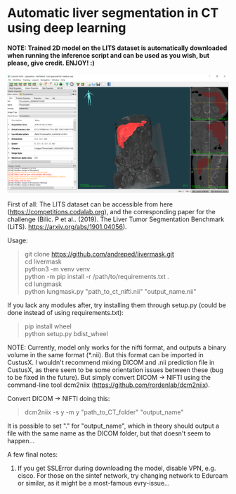 # Automatic liver segmentation in CT using deep learning

#### NOTE: Trained 2D model on the LITS dataset is automatically downloaded when running the inference script and can be used as you wish, but please, give credit. ENJOY! :)


![Screenshot](figures/Segmentation_CustusX.PNG)

First of all:
The LITS dataset can be accessible from here (https://competitions.codalab.org), and the corresponding paper for the challenge (Bilic. P et al.. (2019). The Liver Tumor Segmentation Benchmark (LiTS). https://arxiv.org/abs/1901.04056).

Usage:
> git clone https://github.com/andreped/livermask.git \
> cd livermask \
> python3 -m venv venv \
> python -m pip install -r /path/to/requirements.txt . \
> cd lungmask \
> python lungmask.py "path_to_ct_nifti.nii" "output_name.nii" 

If you lack any modules after, try installing them through setup.py (could be done instead of using requirements.txt):
> pip install wheel \
> python setup.py bdist_wheel

NOTE: Currently, model only works for the nifti format, and outputs a binary volume in the same format (*.nii). But this format can be imported in CustusX. I wouldn't recommend mixing DICOM and .nii prediction file in CustusX, as there seem to be some orientation issues between these (bug to be fixed in the future). But simply convert DICOM -> NIFTI using the command-line tool dcm2niix (https://github.com/rordenlab/dcm2niix).

Convert DICOM -> NIFTI doing this:
> dcm2niix -s y -m y "path_to_CT_folder" "output_name"

It is possible to set "." for "output_name", which in theory should output a file with the same name as the DICOM folder, but that doesn't seem to happen...

A few final notes:
1) If you get SSLError during downloading the model, disable VPN, e.g. cisco. For those on the sintef network, try changing network to Eduroam or similar, as it might be a most-famous evry-issue...
